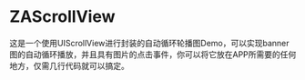 # ZAScrollView
这是一个使用UIScrollView进行封装的自动循环轮播图Demo，可以实现banner图的自动循环播放，并且具有图片的点击事件，你可以将它放在APP所需要的任何地方，仅需几行代码就可以搞定。
